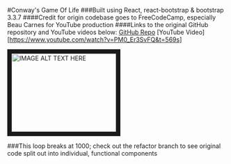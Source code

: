 #Conway's Game Of Life
###Built using React, react-bootstrap & bootstrap 3.3.7
####Credit for origin codebase goes to FreeCodeCamp, especially Beau Carnes for YouTube production
####Links to the original GitHub repository and YouTube videos below:
[GitHub Repo](https://github.com/beaucarnes/fcc-project-tutorials/tree/master/gameoflife)
[YouTube Video][https://www.youtube.com/watch?v=PM0_Er3SvFQ&t=569s]

<a href="https://www.youtube.com/watch?v=PM0_Er3SvFQ&t=569s" target="_blank"><img src="https://www.youtube.com/watch?v=PM0_Er3SvFQ&t=569s" alt="IMAGE ALT TEXT HERE" width="240" height="180" border="10" /></a>

###This loop breaks at 1000; check out the refactor branch to see original code split out into individual, functional components